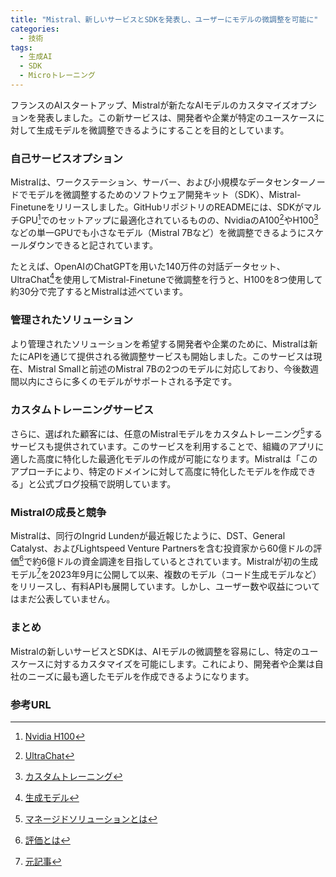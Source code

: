 ```yaml
---
title: "Mistral、新しいサービスとSDKを発表し、ユーザーにモデルの微調整を可能に"
categories:
  - 技術
tags:
  - 生成AI
  - SDK
  - Microトレーニング
---
```

フランスのAIスタートアップ、Mistralが新たなAIモデルのカスタマイズオプションを発表しました。この新サービスは、開発者や企業が特定のユースケースに対して生成モデルを微調整できるようにすることを目的としています。

### 自己サービスオプション

Mistralは、ワークステーション、サーバー、および小規模なデータセンターノードでモデルを微調整するためのソフトウェア開発キット（SDK）、Mistral-Finetuneをリリースしました。GitHubリポジトリのREADMEには、SDKがマルチGPU[^7]でのセットアップに最適化されているものの、NvidiaのA100[^8]やH100[^9]などの単一GPUでも小さなモデル（Mistral 7Bなど）を微調整できるようにスケールダウンできると記されています。

たとえば、OpenAIのChatGPTを用いた140万件の対話データセット、UltraChat[^12]を使用してMistral-Finetuneで微調整を行うと、H100を8つ使用して約30分で完了するとMistralは述べています。

### 管理されたソリューション

より管理されたソリューションを希望する開発者や企業のために、Mistralは新たにAPIを通じて提供される微調整サービスも開始しました。このサービスは現在、Mistral Smallと前述のMistral 7Bの2つのモデルに対応しており、今後数週間以内にさらに多くのモデルがサポートされる予定です。

### カスタムトレーニングサービス

さらに、選ばれた顧客には、任意のMistralモデルをカスタムトレーニング[^10]するサービスも提供されています。このサービスを利用することで、組織のアプリに適した高度に特化した最適化モデルの作成が可能になります。Mistralは「このアプローチにより、特定のドメインに対して高度に特化したモデルを作成できる」と公式ブログ投稿で説明しています。

### Mistralの成長と競争

Mistralは、同行のIngrid Lundenが最近報じたように、DST、General Catalyst、およびLightspeed Venture Partnersを含む投資家から60億ドルの評価[^11]で約6億ドルの資金調達を目指しているとされています。Mistralが初の生成モデル[^13]を2023年9月に公開して以来、複数のモデル（コード生成モデルなど）をリリースし、有料APIも展開しています。しかし、ユーザー数や収益についてはまだ公表していません。

### まとめ

Mistralの新しいサービスとSDKは、AIモデルの微調整を容易にし、特定のユースケースに対するカスタマイズを可能にします。これにより、開発者や企業は自社のニーズに最も適したモデルを作成できるようになります。

### 参考URL

[^1]: [SDKとは](https://www.braze.co.jp/resources/articles/what-is-an-sdk#:~:text=SDK%EF%BC%88Software%20Development%20Kit%EF%BC%89%E3%81%A8,%E9%80%B2%E3%82%81%E3%82%8B%E3%81%93%E3%81%A8%E3%81%8C%E3%81%A7%E3%81%8D%E3%81%BE%E3%81%99%E3%80%82)
[^2]: [ファインチューニングとは](https://zero2one.jp/ai-word/finetuning/#:~:text=%E3%83%95%E3%82%A1%E3%82%A4%E3%83%B3%E3%83%81%E3%83%A5%E3%83%BC%E3%83%8B%E3%83%B3%E3%82%B0%E3%81%A8%E3%81%AF%E3%80%81%E5%87%BA%E5%8A%9B,%E3%81%99%E3%82%8B%E5%8A%B9%E6%9E%9C%E3%81%8C%E6%9C%9F%E5%BE%85%E3%81%A7%E3%81%8D%E3%82%8B%E3%80%82)
[^3]: [APIとは](https://www.itmanage.co.jp/column/application-programming-interface/#:~:text=API(Application%20Programming%20Interface)%E3%81%A8,%E3%81%AA%E3%82%8B%E3%81%93%E3%81%A8%E3%81%8C%E3%83%A1%E3%83%AA%E3%83%83%E3%83%88%E3%81%A7%E3%81%99%E3%80%82)
[^4]: [マルチGPU](https://www.tsukumo.co.jp/bto/pc/special/multi-gpu/)
[^5]: [データセンターノードとは](https://www.kagoya.jp/howto/it-glossary/server/node/)
[^6]: [Nvidia A100](https://www.nvidia.com/ja-jp/data-center/a100/)
[^7]: [Nvidia H100](https://www.nvidia.com/ja-jp/data-center/h100/)
[^8]: [UltraChat](https://github.com/thunlp/UltraChat)
[^9]: [カスタムトレーニング](https://cloud.google.com/vertex-ai/docs/training/overview?hl=ja)
[^10]: [マネージドソリューションとは](https://learn.microsoft.com/ja-jp/power-platform/alm/solution-concepts-alm)
[^11]: [評価とは](https://eow.alc.co.jp/search?q=valuation)
[^12]: [生成モデル](https://ja.wikipedia.org/wiki/%E7%94%9F%E6%88%90%E7%9A%84%E3%83%A2%E3%83%87%E3%83%AB)
[^13]: [元記事](https://techcrunch.com/2024/06/05/mistral-launches-new-services-sdk-to-let-customers-fine-tune-its-models/)
